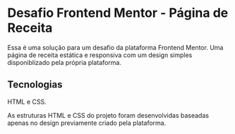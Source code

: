 
# Desafio Frontend Mentor - Página de Receita

Essa é uma solução para um desafio da plataforma Frontend Mentor. Uma página de receita estática e responsiva com um design simples disponiblizado pela própria plataforma.

## Tecnologias
HTML e CSS.

As estruturas HTML e CSS do projeto foram desenvolvidas baseadas apenas no design previamente criado pela plataforma.
